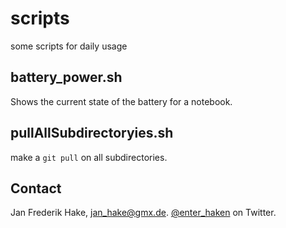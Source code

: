 scripts
=======

some scripts for daily usage

## battery_power.sh

Shows the current state of the battery for a notebook.

## pullAllSubdirectoryies.sh

make a `git pull` on all subdirectories.

Contact
-------

Jan Frederik Hake, <jan_hake@gmx.de>. [@enter_haken](https://twitter.com/enter_haken) on Twitter.
